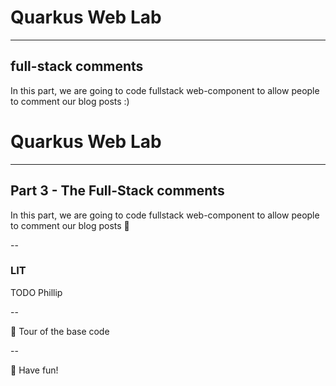 # Quarkus Web Lab

---

## full-stack comments

In this part, we are going to code fullstack web-component to allow people to comment our blog posts :)

# Quarkus Web Lab

---

## Part 3 - The Full-Stack comments

In this part, we are going to code fullstack web-component to allow people to comment our blog posts 💬

--

### LIT

TODO Phillip

--

👀 Tour of the base code

--

👻 Have fun!

